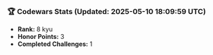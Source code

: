 ### 🏆 Codewars Stats (Updated: 2025-05-10 18:09:59 UTC)

- **Rank:** 8 kyu
- **Honor Points:** 3
- **Completed Challenges:** 1
